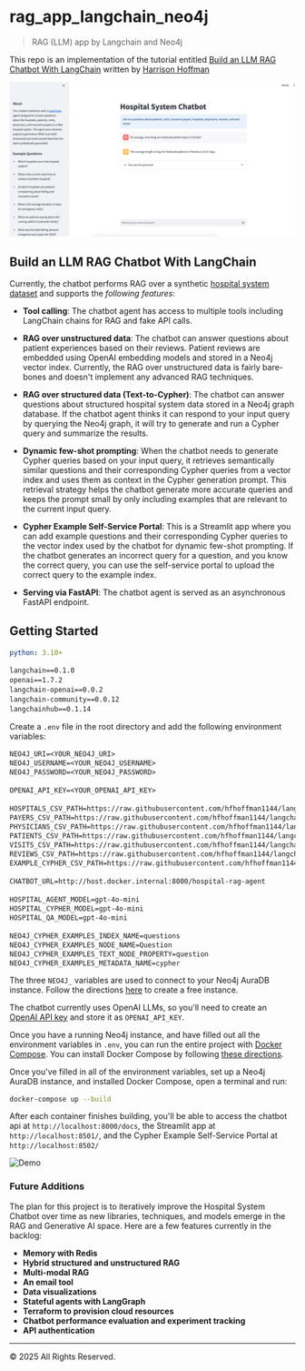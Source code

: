 # rag_app_langchain_neo4j

> RAG (LLM) app by Langchain and Neo4j

This repo is an implementation of the tutorial entitled [Build an LLM RAG Chatbot With LangChain](https://realpython.com/build-llm-rag-chatbot-with-langchain/) written by [Harrison Hoffman](https://realpython.com/team/hhoffman/)

![Screenshot](screenshot.png)

## Build an LLM RAG Chatbot With LangChain

Currently, the chatbot performs RAG over a synthetic [hospital system dataset](https://realpython.com/build-llm-rag-chatbot-with-langchain/#explore-the-available-data) and supports the _following features_:

- **Tool calling**: The chatbot agent has access to multiple tools including LangChain chains for RAG and fake API calls.

- **RAG over unstructured data**: The chatbot can answer questions about patient experiences based on their reviews. Patient reviews are embedded using OpenAI embedding models and stored in a Neo4j vector index. Currently, the RAG over unstructured data is fairly bare-bones and doesn't implement any advanced RAG techniques.

- **RAG over structured data (Text-to-Cypher)**: The chatbot can answer questions about structured hospital system data stored in a Neo4j graph database. If the chatbot agent thinks it can respond to your input query by querying the Neo4j graph, it will try to generate and run a Cypher query and summarize the results.

- **Dynamic few-shot prompting**: When the chatbot needs to generate Cypher queries based on your input query, it retrieves semantically similar questions and their corresponding Cypher queries from a vector index and uses them as context in the Cypher generation prompt. This retrieval strategy helps the chatbot generate more accurate queries and keeps the prompt small by only including examples that are relevant to the current input query.

- **Cypher Example Self-Service Portal**: This is a Streamlit app where you can add example questions and their corresponding Cypher queries to the vector index used by the chatbot for dynamic few-shot prompting. If the chatbot generates an incorrect query for a question, and you know the correct query, you can use the self-service portal to upload the correct query to the example index.

- **Serving via FastAPI**: The chatbot agent is served as an asynchronous FastAPI endpoint.

## Getting Started

```yaml
python: 3.10+
```

```requirements.txt
langchain==0.1.0
openai==1.7.2
langchain-openai==0.0.2
langchain-community==0.0.12
langchainhub==0.1.14
```

Create a `.env` file in the root directory and add the following environment variables:

```env
NEO4J_URI=<YOUR_NEO4J_URI>
NEO4J_USERNAME=<YOUR_NEO4J_USERNAME>
NEO4J_PASSWORD=<YOUR_NEO4J_PASSWORD>

OPENAI_API_KEY=<YOUR_OPENAI_API_KEY>

HOSPITALS_CSV_PATH=https://raw.githubusercontent.com/hfhoffman1144/langchain_neo4j_rag_app/main/data/hospitals.csv
PAYERS_CSV_PATH=https://raw.githubusercontent.com/hfhoffman1144/langchain_neo4j_rag_app/main/data/payers.csv
PHYSICIANS_CSV_PATH=https://raw.githubusercontent.com/hfhoffman1144/langchain_neo4j_rag_app/main/data/physicians.csv
PATIENTS_CSV_PATH=https://raw.githubusercontent.com/hfhoffman1144/langchain_neo4j_rag_app/main/data/patients.csv
VISITS_CSV_PATH=https://raw.githubusercontent.com/hfhoffman1144/langchain_neo4j_rag_app/main/data/visits.csv
REVIEWS_CSV_PATH=https://raw.githubusercontent.com/hfhoffman1144/langchain_neo4j_rag_app/main/data/reviews.csv
EXAMPLE_CYPHER_CSV_PATH=https://raw.githubusercontent.com/hfhoffman1144/langchain_neo4j_rag_app/main/data/example_cypher.csv

CHATBOT_URL=http://host.docker.internal:8000/hospital-rag-agent

HOSPITAL_AGENT_MODEL=gpt-4o-mini
HOSPITAL_CYPHER_MODEL=gpt-4o-mini
HOSPITAL_QA_MODEL=gpt-4o-mini

NEO4J_CYPHER_EXAMPLES_INDEX_NAME=questions
NEO4J_CYPHER_EXAMPLES_NODE_NAME=Question
NEO4J_CYPHER_EXAMPLES_TEXT_NODE_PROPERTY=question
NEO4J_CYPHER_EXAMPLES_METADATA_NAME=cypher
```

The three `NEO4J_` variables are used to connect to your Neo4j AuraDB instance. Follow the directions [here](https://neo4j.com/cloud/platform/aura-graph-database/?ref=docs-nav-get-started) to create a free instance.

The chatbot currently uses OpenAI LLMs, so you'll need to create an [OpenAI API key](https://realpython.com/generate-images-with-dalle-openai-api/#get-your-openai-api-key) and store it as `OPENAI_API_KEY`.

Once you have a running Neo4j instance, and have filled out all the environment variables in `.env`, you can run the entire project with [Docker Compose](https://docs.docker.com/compose/). You can install Docker Compose by following [these directions](https://docs.docker.com/compose/install/).

Once you've filled in all of the environment variables, set up a Neo4j AuraDB instance, and installed Docker Compose, open a terminal and run:

```bash
docker-compose up --build
```

After each container finishes building, you'll be able to access the chatbot api at `http://localhost:8000/docs`, the Streamlit app at `http://localhost:8501/`, and the Cypher Example Self-Service Portal at `http://localhost:8502/`

![Demo](./langchain_rag_chatbot_demo.gif)

### Future Additions

The plan for this project is to iteratively improve the Hospital System Chatbot over time as new libraries, techniques, and models emerge in the RAG and Generative AI space. Here are a few features currently in the backlog:

- **Memory with Redis**
- **Hybrid structured and unstructured RAG**
- **Multi-modal RAG**
- **An email tool**
- **Data visualizations**
- **Stateful agents with LangGraph**
- **Terraform to provision cloud resources**
- **Chatbot performance evaluation and experiment tracking**
- **API authentication**

---

&copy; 2025 All Rights Reserved.
